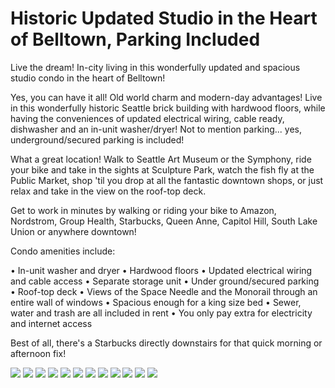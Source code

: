 # Historic Updated Studio in the Heart of Belltown, Parking Included

Live the dream! In-city living in this wonderfully updated and spacious studio condo in the heart of Belltown!

Yes, you can have it all!  Old world charm and modern-day advantages! Live in this wonderfully historic Seattle brick building with hardwood floors, while having the conveniences of updated electrical wiring, cable ready, dishwasher and an in-unit washer/dryer!  Not to mention parking... yes, underground/secured parking is included!

What a great location!  Walk to Seattle Art Museum or the Symphony, ride your bike and take in the sights at Sculpture Park, watch the fish fly at the Public Market, shop 'til you drop at all the fantastic downtown shops, or just relax and take in the view on the roof-top deck.

Get to work in minutes by walking or riding your bike to Amazon, Nordstrom, Group Health, Starbucks, Queen Anne, Capitol Hill, South Lake Union or anywhere downtown!

Condo amenities include:

•   In-unit washer and dryer
•   Hardwood floors
•   Updated electrical wiring and cable access
•   Separate storage unit
•   Under ground/secured parking
•   Roof-top deck
•   Views of the Space Needle and the Monorail through an entire wall of windows
•   Spacious enough for a king size bed
•   Sewer, water and trash are all included in rent
•   You only pay extra for electricity and internet access

Best of all, there's a Starbucks directly downstairs for that quick morning or afternoon fix!

![](1.jpg)
![](2.jpg)
![](3.jpg)
![](4.jpg)
![](5.jpg)
![](6.jpg)
![](7.jpg)
![](8.jpg)
![](9.jpg)
![](10.jpg)
![](11.jpg)
![](12.jpg)
